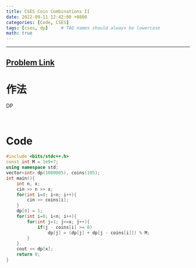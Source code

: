 ```yaml
---
title: CSES Coin Combinations II
date: 2022-09-11 12:42:00 +0800
categories: [Code, CSES]
tags: [cses, dp]     # TAG names should always be lowercase
math: true
---
```


---
## [Problem Link](https://cses.fi/problemset/task/1636/ "CSES-Coin Combinations II")

**作法**
===

DP

<br>

**Code**
===

```cpp
#include <bits/stdc++.h>
const int M = 1e9+7;
using namespace std;
vector<int> dp(1000005), coins(105);
int main(){
    int n, x;
    cin >> n >> x;
    for(int i=0; i<n; i++){
        cin >> coins[i];
    }
    dp[0] = 1;
    for(int i=0; i<n; i++){
        for(int j=1; j<=x; j++){
            if(j - coins[i] >= 0)
                dp[j] = (dp[j] + dp[j - coins[i]]) % M;
        }
    }
    cout << dp[x];
    return 0;
}
```